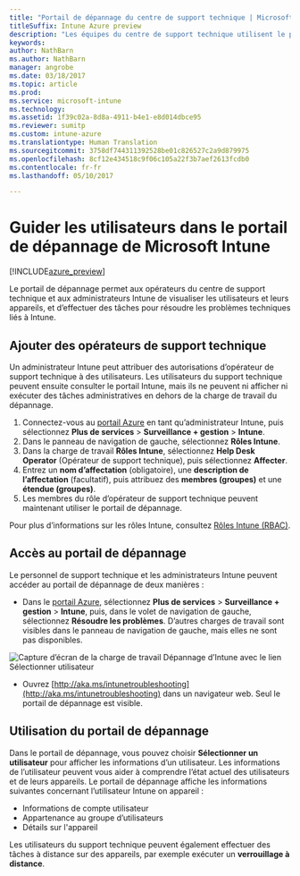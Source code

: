 ```yaml
---
title: "Portail de dépannage du centre de support technique | Microsoft Docs"
titleSuffix: Intune Azure preview
description: "Les équipes du centre de support technique utilisent le portail de dépannage pour résoudre les problèmes techniques des utilisateurs"
keywords: 
author: NathBarn
ms.author: NathBarn
manager: angrobe
ms.date: 03/18/2017
ms.topic: article
ms.prod: 
ms.service: microsoft-intune
ms.technology: 
ms.assetid: 1f39c02a-8d8a-4911-b4e1-e8d014dbce95
ms.reviewer: sumitp
ms.custom: intune-azure
ms.translationtype: Human Translation
ms.sourcegitcommit: 3758df744311392528be01c826527c2a9d879975
ms.openlocfilehash: 8cf12e434518c9f06c105a22f3b7aef2613fcdb0
ms.contentlocale: fr-fr
ms.lasthandoff: 05/10/2017

---
```

# <a name="help-users-with-the-troubleshooting-portal-in-microsoft-intune"></a>Guider les utilisateurs dans le portail de dépannage de Microsoft Intune

[!INCLUDE[azure_preview](../includes/azure_preview.md)]

Le portail de dépannage permet aux opérateurs du centre de support technique et aux administrateurs Intune de visualiser les utilisateurs et leurs appareils, et d’effectuer des tâches pour résoudre les problèmes techniques liés à Intune.

## <a name="add-help-desk-operators"></a>Ajouter des opérateurs de support technique
Un administrateur Intune peut attribuer des autorisations d’opérateur de support technique à des utilisateurs. Les utilisateurs du support technique peuvent ensuite consulter le portail Intune, mais ils ne peuvent ni afficher ni exécuter des tâches administratives en dehors de la charge de travail du dépannage.

1. Connectez-vous au [portail Azure](https:portal.azure.com) en tant qu’administrateur Intune, puis sélectionnez **Plus de services** > **Surveillance + gestion** > **Intune**.
2. Dans le panneau de navigation de gauche, sélectionnez **Rôles Intune**.
3. Dans la charge de travail **Rôles Intune**, sélectionnez **Help Desk Operator** (Opérateur de support technique), puis sélectionnez **Affecter**.
4. Entrez un **nom d’affectation** (obligatoire), une **description de l’affectation** (facultatif), puis attribuez des **membres (groupes)** et une **étendue (groupes)**.
5. Les membres du rôle d’opérateur de support technique peuvent maintenant utiliser le portail de dépannage.

Pour plus d’informations sur les rôles Intune, consultez [Rôles Intune (RBAC)](../access-control/role-based-access-control.md).

## <a name="access-the-troubleshooting-portal"></a>Accès au portail de dépannage

Le personnel de support technique et les administrateurs Intune peuvent accéder au portail de dépannage de deux manières :
- Dans le [portail Azure](https://portal.azure.com), sélectionnez **Plus de services** > **Surveillance + gestion** > **Intune**, puis, dans le volet de navigation de gauche, sélectionnez **Résoudre les problèmes**. D’autres charges de travail sont visibles dans le panneau de navigation de gauche, mais elles ne sont pas disponibles.

![Capture d’écran de la charge de travail Dépannage d’Intune avec le lien Sélectionner utilisateur](media/help-desk-user.png)
- Ouvrez [http://aka.ms/intunetroubleshooting](http://aka.ms/intunetroubleshooting) dans un navigateur web. Seul le portail de dépannage est visible.

## <a name="use-the-troubleshooting-portal"></a>Utilisation du portail de dépannage

Dans le portail de dépannage, vous pouvez choisir **Sélectionner un utilisateur** pour afficher les informations d’un utilisateur. Les informations de l’utilisateur peuvent vous aider à comprendre l’état actuel des utilisateurs et de leurs appareils. Le portail de dépannage affiche les informations suivantes concernant l’utilisateur Intune on appareil :
- Informations de compte utilisateur
- Appartenance au groupe d’utilisateurs
- Détails sur l'appareil

Les utilisateurs du support technique peuvent également effectuer des tâches à distance sur des appareils, par exemple exécuter un **verrouillage à distance**.

